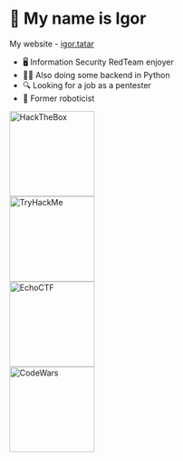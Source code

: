# 👋 My name is Igor
My website - [igor.tatar](https://igor.tatar)
 - 🖥️ Information Security RedTeam enjoyer
 - 🧑‍💻 Also doing some backend in Python
 - 🔍 Looking for a job as a pentester
 - 🤖 Former roboticist

<a href="https://www.hackthebox.eu/profile/550651">
 <img  width="150px" src="https://www.hackthebox.eu/badge/image/550651" alt="HackTheBox">
</a>
</br>
<a href="https://tryhackme.com/p/IgorDuino">
 <img width="150px" src="https://tryhackme-badges.s3.amazonaws.com/IgorDuino.png?1" alt="TryHackMe">
</a>
</br>
<a href="https://echoctf.red/profile/7633480">
 <img width="150px" src="https://echoctf.red/profile/7633480/badge" alt="EchoCTF">
</a>
</br>
<a href="https://www.codewars.com/users/IgorDuino">
 <img width="150px" src="https://www.codewars.com/users/IgorDuino/badges/micro" alt="CodeWars">
</a>

